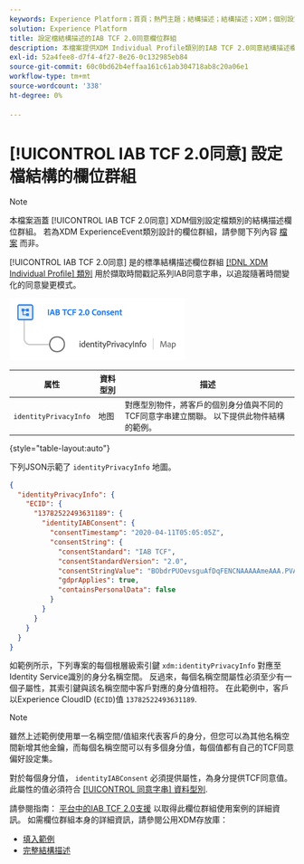 ```yaml
---
keywords: Experience Platform；首頁；熱門主題；結構描述；結構描述；XDM；個別設定檔；欄位；結構描述；結構描述設計；欄位群組；欄位群組；iab；tcf；同意；
solution: Experience Platform
title: 設定檔結構描述的IAB TCF 2.0同意欄位群組
description: 本檔案提供XDM Individual Profile類別的IAB TCF 2.0同意結構描述欄位群組概覽。
exl-id: 52a4fee8-d7f4-4f27-8e26-0c132985eb84
source-git-commit: 60c0bd62b4effaa161c61ab304718ab8c20a06e1
workflow-type: tm+mt
source-wordcount: '338'
ht-degree: 0%

---
```


# [!UICONTROL IAB TCF 2.0同意] 設定檔結構的欄位群組

>[!NOTE]
>
>本檔案涵蓋 [!UICONTROL IAB TCF 2.0同意] XDM個別設定檔類別的結構描述欄位群組。 若為XDM ExperienceEvent類別設計的欄位群組，請參閱下列內容 [檔案](../event/iab.md) 而非。

[!UICONTROL IAB TCF 2.0同意] 是的標準結構描述欄位群組 [[!DNL XDM Individual Profile] 類別](../../classes/individual-profile.md) 用於擷取時間戳記系列IAB同意字串，以追蹤隨著時間變化的同意變更模式。

![](../../images/field-groups/iab-profile.png)

| 属性 | 資料型別 | 描述 |
| --- | --- | --- |
| `identityPrivacyInfo` | 地图 | 對應型別物件，將客戶的個別身分值與不同的TCF同意字串建立關聯。 以下提供此物件結構的範例。 |

{style="table-layout:auto"}

下列JSON示範了 `identityPrivacyInfo` 地圖。

```json
{
  "identityPrivacyInfo": {
    "ECID": {
      "13782522493631189": {
        "identityIABConsent": {
          "consentTimestamp": "2020-04-11T05:05:05Z",
          "consentString": {
            "consentStandard": "IAB TCF",
            "consentStandardVersion": "2.0",
            "consentStringValue": "BObdrPUOevsguAfDqFENCNAAAAAmeAAA.PVAfDObdrA.DqFENCAmeAENCDA",
            "gdprApplies": true,
            "containsPersonalData": false
          }
        }
      }
    }
  }
}
```

如範例所示，下列專案的每個根層級索引鍵 `xdm:identityPrivacyInfo` 對應至Identity Service識別的身分名稱空間。 反過來，每個名稱空間屬性必須至少有一個子屬性，其索引鍵與該名稱空間中客戶對應的身分值相符。 在此範例中，客戶以Experience CloudID (`ECID`)值 `13782522493631189`.

>[!NOTE]
>
>雖然上述範例使用單一名稱空間/值組來代表客戶的身分，但您可以為其他名稱空間新增其他金鑰，而每個名稱空間可以有多個身分值，每個值都有自己的TCF同意偏好設定集。

對於每個身分值， `identityIABConsent` 必須提供屬性，為身分提供TCF同意值。 此屬性的值必須符合 [[!UICONTROL 同意字串] 資料型別](../../data-types/consent-string.md).

請參閱指南： [平台中的IAB TCF 2.0支援](../../../landing/governance-privacy-security/consent/iab/overview.md) 以取得此欄位群組使用案例的詳細資訊。 如需欄位群組本身的詳細資訊，請參閱公用XDM存放庫：

* [填入範例](https://github.com/adobe/xdm/blob/master/components/fieldgroups/profile/profile-privacy.example.1.json)
* [完整結構描述](https://github.com/adobe/xdm/blob/master/components/fieldgroups/profile/profile-privacy.schema.json)
